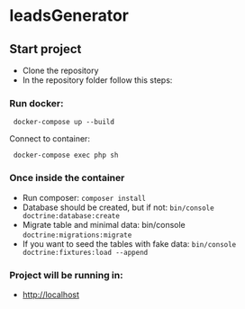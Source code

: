 # leadsGenerator

## Start project

- Clone the repository
- In the repository folder follow this steps:

### Run docker:

```
 docker-compose up --build
```
Connect to container:
```
 docker-compose exec php sh
```

### Once inside the container
- Run composer: `composer install`
- Database should be created, but if not: `bin/console doctrine:database:create`
- Migrate table and minimal data: bin/console `doctrine:migrations:migrate`
- If you want to seed the tables with fake data: `bin/console doctrine:fixtures:load --append`

### Project will be running in:
- [http://localhost](http://localhost/)
